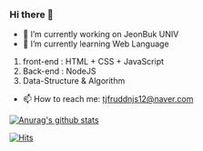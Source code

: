 ### Hi there 👋

- 🔭 I’m currently working on JeonBuk UNIV
- 🌱 I’m currently learning Web Language

1. front-end : HTML + CSS + JavaScript
2. Back-end : NodeJS
3. Data-Structure & Algorithm

- 📫 How to reach me: tjfruddnjs12@naver.com

[![Anurag's github stats](https://github-readme-stats.vercel.app/api?username=tjfruddnjs1)](https://github.com/anuraghazra/github-readme-stats)

[![Hits](https://hits.seeyoufarm.com/api/count/incr/badge.svg?url=https%3A%2F%2Fgithub.com%2Ftjfruddnjs1&count_bg=%2360DBC2&title_bg=%23E5D60C&icon=&icon_color=%23E7E7E7&title=hits&edge_flat=false)](https://hits.seeyoufarm.com)
